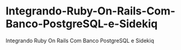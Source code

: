 # Integrando-Ruby-On-Rails-Com-Banco-PostgreSQL-e-Sidekiq
Integrando Ruby On Rails Com Banco PostgreSQL e Sidekiq
